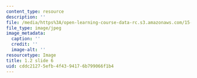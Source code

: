 ```yaml
---
content_type: resource
description: ''
file: /media/https%3A/open-learning-course-data-rc.s3.amazonaws.com/15-s21-nuts-and-bolts-of-business-plans-january-iap-2014/cddc21275efb4f4394176b799066f1b4_1.2_slide_06.jpg
file_type: image/jpeg
image_metadata:
  caption: ''
  credit: ''
  image-alt: ''
resourcetype: Image
title: 1.2 slide 6
uid: cddc2127-5efb-4f43-9417-6b799066f1b4
---
```

